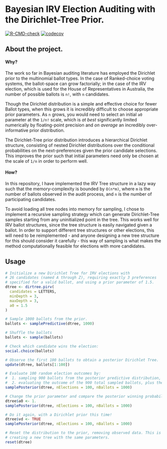 # Bayesian IRV Election Auditing with the Dirichlet-Tree Prior.
  <!-- badges: start -->
  [![R-CMD-check](https://github.com/fleverest/dirtree-elections/actions/workflows/R-CMD-check.yaml/badge.svg)](https://github.com/fleverest/dirtree-elections/actions/workflows/R-CMD-check.yaml)
  [![codecov](https://codecov.io/gh/fleverest/dirtree-elections/branch/master/graph/badge.svg?token=V36WLNA1BY)](https://codecov.io/gh/fleverest/dirtree-elections)
  <!-- badges: end -->

## About the project.

#### Why?

The work so far in Bayesian auditing literature has employed the Dirichlet prior to the multinomial ballot types. In the case of Ranked-choice voting systems, the ballot-space can grow factorially; in the case of the IRV election, which is used for the House of Representatives in Australia, the number of possible ballots is `n!`, with `n` candidates.

Though the Dirichlet distribution is a simple and effective choice for fewer Ballot types, when this grows it is incredibly difficult to choose appropriate prior parameters. As `n` grows, you would need to select an initial `a0` parameter at the `1/n!` scale, which is _at best_ significantly limited numerically by floating-point precision and _on average_ an incredibly over-informative prior distribution.

The Dirichlet-Tree prior distribution introduces a hierarchical Dirichlet structure, consisting of nested Dirichlet distributions over the conditional probabilities on the next-preferences given the prior candidate selections. This improves the prior such that initial parameters need only be chosen at the scale of `1/n` in order to perform well.

#### How?

In this repository, I have implemented the IRV Tree structure in a lazy way such that the memory-complexity is bounded by `O(n*m)`, where `m` is the number of ballots observed in the audit process, and `n` is the number of participating candidates.

To avoid loading all tree nodes into memory for sampling, I chose to implement a recursive sampling strategy which can generate Dirichlet-Tree samples starting from any uninitialized point in the tree. This works well for IRV ballot structures, since the tree structure is easily navigated given a ballot. In order to support different tree structures or other elections, this will need to be reimplemented - and anyone designing a new tree structure for this should consider it carefully - this way of sampling is what makes the method computationally feasible for elections with more candidates.


## Usage


```R
# Initialize a new Dirichlet Tree for IRV elections with
# 26 candidates (named A through Z), requiring exactly 3 preferences
# specified for a valid ballot, and using a prior parameter of 1.5.
dtree <- dirtree.pirv(
  candidates = LETTERS,
  minDepth = 3,
  maxDepth = 3,
  a0 = 1.5
)

# Sample 1000 ballots from the prior.
ballots <- samplePredictive(dtree, 1000)

# Shuffle the ballots
ballots <- sample(ballots)

# Check which candidate wins the election:
social.choice(ballots)

# Observe the first 100 ballots to obtain a posterior Dirichlet Tree.
update(dtree, ballots[1:100])

# Evaluate 100 random election outcomes by:
#  1. sampling 900 ballots from the posterior predictive distribution, and
#  2. evaluating the outcome of the 900 total sampled ballots, plus the 100 observed.
samplePosterior(dtree, nElections = 100, nBallots = 1000)

# Change the prior parameter and compare the posterior winning probabilities.
dtree$a0 <- 1.
samplePosterior(dtree, nElections = 100, nBallots = 1000)

# Do it again, with a Dirichlet prior this time!
dtree$vd <- TRUE
samplePosterior(dtree, nElections = 100, nBallots = 1000)

# Reset the distribution to the prior, removing observed data. This is equivalent to
# creating a new tree with the same parameters.
reset(dtree)
```
